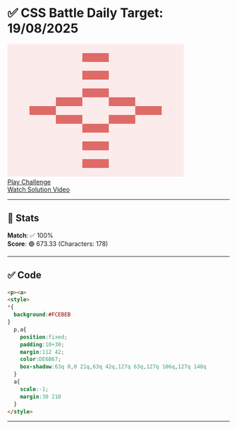 # ✅ CSS Battle Daily Target: 19/08/2025

![Target](./images/19.png)  
[Play Challenge](https://cssbattle.dev/play/ftyzL7ZK1Istn928KBRt)  
[Watch Solution Video](https://youtube.com/shorts/4dZgjkN7MaQ)

---

## 🔢 Stats

**Match**: ✅ 100%  
**Score**: 🟢 673.33 (Characters: 178)

---

## ✅ Code

```html
<p><a>
<style>
*{
  background:#FCEBEB
}
  p,a{
    position:fixed;
    padding:10+30;
    margin:112 42;
    color:DE6B67;
    box-shadow:63q 0,0 21q,63q 42q,127q 63q,127q 106q,127q 148q
  }
  a{
    scale:-1;
    margin:30 210
  }
</style>
```

---
